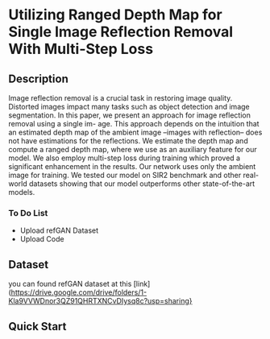 # Utilizing Ranged Depth Map for Single Image Reflection Removal With Multi-Step Loss
## Description
Image reflection removal is a crucial task in restoring image
quality. Distorted images impact many tasks such as object
detection and image segmentation. In this paper, we present
an approach for image reflection removal using a single im-
age. This approach depends on the intuition that an estimated
depth map of the ambient image –images with reflection–
does not have estimations for the reflections. We estimate the
depth map and compute a ranged depth map, where we use as
an auxiliary feature for our model. We also employ multi-step
loss during training which proved a significant enhancement
in the results. Our network uses only the ambient image for
training. We tested our model on SIR2 benchmark and other
real-world datasets showing that our model outperforms other
state-of-the-art models.

### To Do List
- Upload refGAN Dataset
- Upload Code

## Dataset
you can found refGAN dataset at this [link](https://drive.google.com/drive/folders/1-Kla9VVWDnor3QZ91QHRTXNCvDIysq8c?usp=sharing}

## Quick Start
